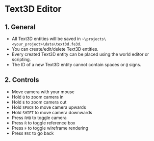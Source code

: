 # Text3D Editor

## 1. General

- All Text3D entities will be saved in `~\projects\<your_project>\data\text3d.fe3d`.
- You can create/edit/delete Text3D entities.
- Every created Text3D entity can be placed using the world editor or scripting.
- The ID of a new Text3D entity cannot contain spaces or `@` signs.

## 2. Controls

- Move camera with your mouse
- Hold `Q` to zoom camera in
- Hold `E` to zoom camera out
- Hold `SPACE` to move camera upwards
- Hold `SHIFT` to move camera downwards
- Press `RMB` to toggle camera
- Press `R` to toggle reference box
- Press `F` to toggle wireframe rendering
- Press `ESC` to go back
